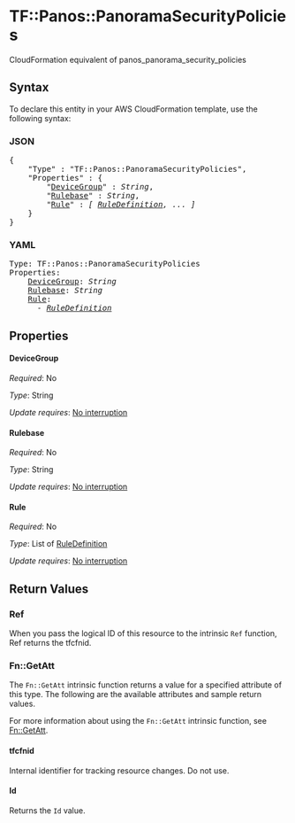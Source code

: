 # TF::Panos::PanoramaSecurityPolicies

CloudFormation equivalent of panos_panorama_security_policies

## Syntax

To declare this entity in your AWS CloudFormation template, use the following syntax:

### JSON

<pre>
{
    "Type" : "TF::Panos::PanoramaSecurityPolicies",
    "Properties" : {
        "<a href="#devicegroup" title="DeviceGroup">DeviceGroup</a>" : <i>String</i>,
        "<a href="#rulebase" title="Rulebase">Rulebase</a>" : <i>String</i>,
        "<a href="#rule" title="Rule">Rule</a>" : <i>[ <a href="ruledefinition.md">RuleDefinition</a>, ... ]</i>
    }
}
</pre>

### YAML

<pre>
Type: TF::Panos::PanoramaSecurityPolicies
Properties:
    <a href="#devicegroup" title="DeviceGroup">DeviceGroup</a>: <i>String</i>
    <a href="#rulebase" title="Rulebase">Rulebase</a>: <i>String</i>
    <a href="#rule" title="Rule">Rule</a>: <i>
      - <a href="ruledefinition.md">RuleDefinition</a></i>
</pre>

## Properties

#### DeviceGroup

_Required_: No

_Type_: String

_Update requires_: [No interruption](https://docs.aws.amazon.com/AWSCloudFormation/latest/UserGuide/using-cfn-updating-stacks-update-behaviors.html#update-no-interrupt)

#### Rulebase

_Required_: No

_Type_: String

_Update requires_: [No interruption](https://docs.aws.amazon.com/AWSCloudFormation/latest/UserGuide/using-cfn-updating-stacks-update-behaviors.html#update-no-interrupt)

#### Rule

_Required_: No

_Type_: List of <a href="ruledefinition.md">RuleDefinition</a>

_Update requires_: [No interruption](https://docs.aws.amazon.com/AWSCloudFormation/latest/UserGuide/using-cfn-updating-stacks-update-behaviors.html#update-no-interrupt)

## Return Values

### Ref

When you pass the logical ID of this resource to the intrinsic `Ref` function, Ref returns the tfcfnid.

### Fn::GetAtt

The `Fn::GetAtt` intrinsic function returns a value for a specified attribute of this type. The following are the available attributes and sample return values.

For more information about using the `Fn::GetAtt` intrinsic function, see [Fn::GetAtt](https://docs.aws.amazon.com/AWSCloudFormation/latest/UserGuide/intrinsic-function-reference-getatt.html).

#### tfcfnid

Internal identifier for tracking resource changes. Do not use.

#### Id

Returns the <code>Id</code> value.

